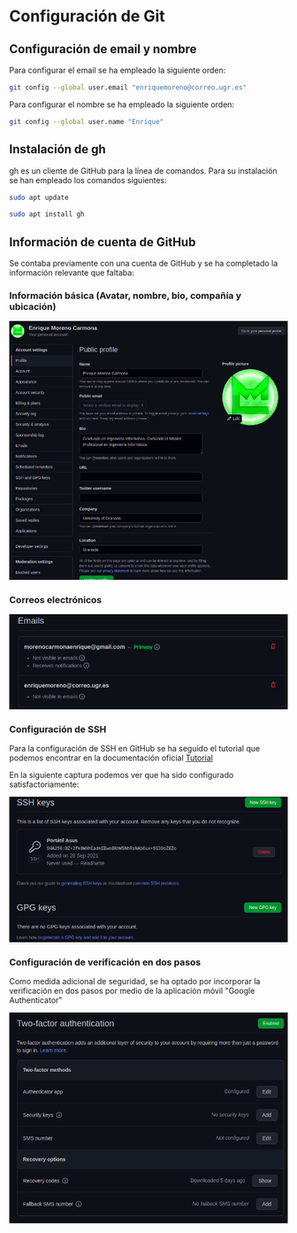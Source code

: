 # Configuración de Git

## Configuración de email y nombre

Para configurar el email se ha empleado la siguiente orden:

```bash
git config --global user.email "enriquemoreno@correo.ugr.es"
```

Para configurar el nombre se ha empleado la siguiente orden:

```bash
git config --global user.name "Enrique"
```

## Instalación de gh

gh es un cliente de GitHub para la línea de comandos. Para su instalación se han empleado los comandos siguientes:

```bash
sudo apt update
```
```bash
sudo apt install gh
```

## Información de cuenta de GitHub

Se contaba previamente con una cuenta de GitHub y se ha completado la información relevante que faltaba:

### Información básica (Avatar, nombre, bio, compañía y ubicación)

![Información básica](https://github.com/Mil4n0r/WhatToPlay/blob/main/img/github_basicinfo.png)

### Correos electrónicos

![Correos electrónicos](https://github.com/Mil4n0r/WhatToPlay/blob/main/img/github_emails.png)

### Configuración de SSH

Para la configuración de SSH en GitHub se ha seguido el tutorial que podemos encontrar en la documentación oficial [Tutorial](https://docs.github.com/en/authentication/connecting-to-github-with-ssh) 

En la siguiente captura podemos ver que ha sido configurado satisfactoriamente:

![Configuración de SSH](https://github.com/Mil4n0r/WhatToPlay/blob/main/img/github_ssh.png)

### Configuración de verificación en dos pasos

Como medida adicional de seguridad, se ha optado por incorporar la verificación en dos pasos por medio de la aplicación móvil "Google Authenticator"

![Configuración de verificación en dos pasos](https://github.com/Mil4n0r/WhatToPlay/blob/main/img/github_security.png)

